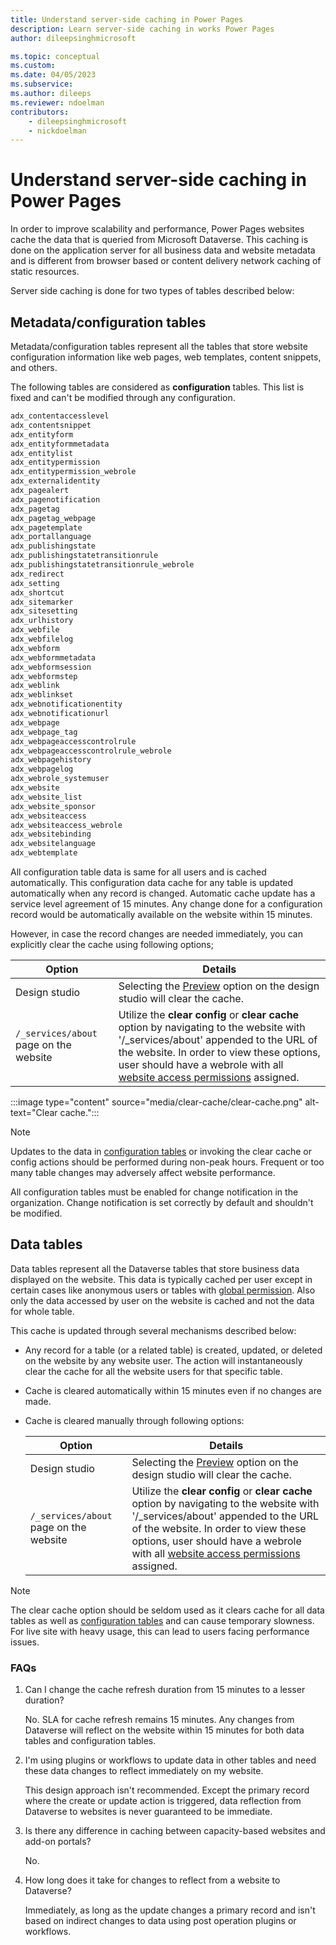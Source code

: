 ```yaml
---
title: Understand server-side caching in Power Pages
description: Learn server-side caching in works Power Pages
author: dileepsinghmicrosoft

ms.topic: conceptual
ms.custom: 
ms.date: 04/05/2023
ms.subservice: 
ms.author: dileeps
ms.reviewer: ndoelman
contributors:
    - dileepsinghmicrosoft
    - nickdoelman
---
```


# Understand server-side caching in Power Pages

In order to improve scalability and performance, Power Pages websites cache the data that is queried from Microsoft Dataverse. This caching is done on the application server for all business data and website metadata and is different from browser based or content delivery network caching of static resources.

Server side caching is done for two types of tables described below:

## Metadata/configuration tables

Metadata/configuration tables represent all the tables that store website configuration information like web pages, web templates, content snippets, and others.

The following tables are considered as **configuration** tables. This list is fixed and can't be modified through any configuration.

```html
adx_contentaccesslevel
adx_contentsnippet
adx_entityform
adx_entityformmetadata
adx_entitylist
adx_entitypermission
adx_entitypermission_webrole
adx_externalidentity
adx_pagealert
adx_pagenotification
adx_pagetag
adx_pagetag_webpage
adx_pagetemplate
adx_portallanguage
adx_publishingstate
adx_publishingstatetransitionrule
adx_publishingstatetransitionrule_webrole
adx_redirect
adx_setting
adx_shortcut
adx_sitemarker
adx_sitesetting
adx_urlhistory
adx_webfile
adx_webfilelog
adx_webform
adx_webformmetadata
adx_webformsession
adx_webformstep
adx_weblink
adx_weblinkset
adx_webnotificationentity
adx_webnotificationurl
adx_webpage
adx_webpage_tag
adx_webpageaccesscontrolrule
adx_webpageaccesscontrolrule_webrole
adx_webpagehistory
adx_webpagelog
adx_webrole_systemuser
adx_website
adx_website_list
adx_website_sponsor
adx_websiteaccess
adx_websiteaccess_webrole
adx_websitebinding
adx_websitelanguage
adx_webtemplate
```

All configuration table data is same for all users and is cached automatically. This configuration data cache for any table is updated automatically when any record is changed. Automatic cache update has a service level agreement of 15 minutes. Any change done for a configuration record would be automatically available on the website within 15 minutes.

However, in case the record changes are needed immediately, you can explicitly clear the cache using following options;

| Option | Details |
|---------|---------|
| Design studio     | Selecting the [Preview](../getting-started/first-page.md#preview-a-page) option on the design studio will clear the cache.        |
|`/_services/about` page on the website    |  Utilize the **clear config** or **clear cache** option by navigating to the website with '/_services/about' appended to the URL of the website. In order to view these options, user should have a webrole with all [website access permissions](../security/website-access-permission.md) assigned.       |

:::image type="content" source="media/clear-cache/clear-cache.png" alt-text="Clear cache.":::

> [!NOTE]
> Updates to the data in [configuration tables](#metadataconfiguration-tables) or invoking the clear cache or config actions should be performed during non-peak hours. Frequent or too many table changes may adversely affect website performance.

All configuration tables must be enabled for change notification in the organization. Change notification is set correctly by default and shouldn't be modified.

## Data tables

Data tables represent all the Dataverse tables that store business data displayed on the website. This data is typically cached per user except in certain cases like anonymous users or tables with [global permission](../security/table-permissions.md#available-access-types). Also only the data accessed by user on the website is cached and not the data for whole table.  

This cache is updated through several mechanisms described below:

- Any record for a table (or a related table) is created, updated, or deleted on the website by any website user. The action will instantaneously clear the cache for all the website users for that specific table.

- Cache is cleared automatically within 15 minutes even if no changes are made.

- Cache is cleared manually through following options:

    | Option| Details |
    |---------|---------|
    | Design studio     | Selecting the [Preview](../getting-started/first-page.md#preview-a-page) option on the design studio will clear the cache.        |
    |`/_services/about` page on the website    |  Utilize the **clear config** or **clear cache** option by navigating to the website with '/_services/about' appended to the URL of the website. In order to view these options, user should have a webrole with all [website access permissions](../security/website-access-permission.md) assigned.       |

> [!NOTE]
> The clear cache option should be seldom used as it clears cache for all data tables as well as [configuration tables](#metadataconfiguration-tables) and can cause temporary slowness. For live site with heavy usage, this can lead to users facing performance issues.

### FAQs

1. Can I change the cache refresh duration from 15 minutes to a lesser duration?

    No. SLA for cache refresh remains 15 minutes. Any changes from Dataverse will reflect on the website within 15 minutes for both data tables and configuration tables.

1. I'm using plugins or workflows to update data in other tables and need these data changes to reflect immediately on my website.  

    This design approach isn't recommended. Except the primary record where the create or update action is triggered, data reflection from Dataverse to websites is never guaranteed to be immediate.

1. Is there any difference in caching between capacity-based websites and add-on portals?

    No.

1. How long does it take for changes to reflect from a website to Dataverse?

    Immediately, as long as the update changes a primary record and isn't based on indirect changes to data using post operation plugins or workflows.

